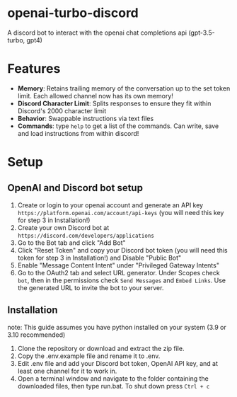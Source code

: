 # openai-turbo-discord
A discord bot to interact with the openai chat completions api (gpt-3.5-turbo, gpt4)

# Features

* **Memory**: Retains trailing memory of the conversation up to the set token limit. Each allowed channel now has its own memory!
* **Discord Character Limit**: Splits responses to ensure they fit within Discord's 2000 character limit
* **Behavior**: Swappable instructions via text files
* **Commands**: type `help` to get a list of the commands. Can write, save and load instructions from within discord!

# Setup

## OpenAI and Discord bot setup
1. Create or login to your openai account and generate an API key `https://platform.openai.com/account/api-keys` (you will need this key for step 3 in Installation!)  
2. Create your own Discord bot at `https://discord.com/developers/applications`
3. Go to the Bot tab and click "Add Bot"
4. Click "Reset Token" and copy your Discord bot token (you will need this token for step 3 in Installation!) and Disable "Public Bot"
5. Enable "Message Content Intent" under "Privileged Gateway Intents"
6. Go to the OAuth2 tab and select URL generator. Under Scopes check `bot`, then in the permissions check `Send Messages` and `Embed Links`. Use the generated URL to invite the bot to your server.

## Installation 
note: This guide assumes you have python installed on your system (3.9 or 3.10 recommended)
1. Clone the repository or download and extract the zip file.
2. Copy the .env.example file and rename it to .env.
3. Edit .env file and add your Discord bot token, OpenAI API key, and at least one channel for it to work in.
4. Open a terminal window and navigate to the folder containing the downloaded files, then type run.bat. To shut down press `Ctrl + c`
